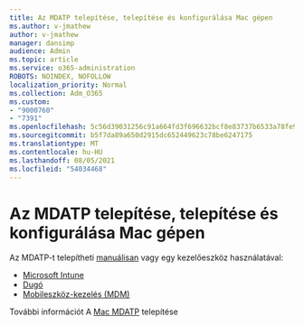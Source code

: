 ```yaml
---
title: Az MDATP telepítése, telepítése és konfigurálása Mac gépen
ms.author: v-jmathew
author: v-jmathew
manager: dansimp
audience: Admin
ms.topic: article
ms.service: o365-administration
ROBOTS: NOINDEX, NOFOLLOW
localization_priority: Normal
ms.collection: Adm_O365
ms.custom:
- "9000760"
- "7391"
ms.openlocfilehash: 5c56d39031256c91a664fd3f696632bcf8e83737b6533a78fe9960ec677509c8
ms.sourcegitcommit: b5f7da89a650d2915dc652449623c78be6247175
ms.translationtype: MT
ms.contentlocale: hu-HU
ms.lasthandoff: 08/05/2021
ms.locfileid: "54034468"
---
```

# <a name="install-deploy-and-configure-mdatp-on-a-mac"></a>Az MDATP telepítése, telepítése és konfigurálása Mac gépen

Az MDATP-t telepítheti [manuálisan](https://docs.microsoft.com/windows/security/threat-protection/microsoft-defender-atp/mac-install-manually) vagy egy kezelőeszköz használatával:

- [Microsoft Intune](https://go.microsoft.com/fwlink/?linkid=2144548)
- [Dugó](https://docs.microsoft.com/windows/security/threat-protection/microsoft-defender-atp/mac-install-with-jamf)
- [Mobileszköz-kezelés (MDM)](https://docs.microsoft.com/windows/security/threat-protection/microsoft-defender-atp/mac-install-with-other-mdm)

További információt A [Mac MDATP](https://go.microsoft.com/fwlink/?linkid=2144672) telepítése

